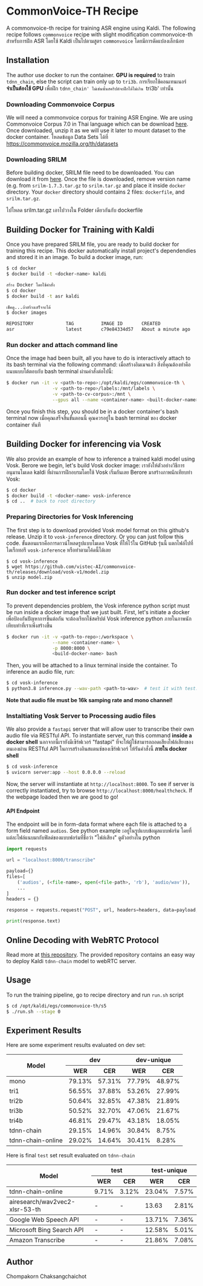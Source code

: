 # CommonVoice-TH Recipe
A commonvoice-th recipe for training ASR engine using Kaldi. The following recipe follows `commonvoice` recipe with slight modification
commonvoice-th สำหรับการฝึก ASR โดยใช้ Kaldi เป็นไปตามสูตร `commonvoice` โดยมีการดัดแปลงเล็กน้อย 

## Installation
The author use docker to run the container. **GPU is required** to train `tdnn_chain`, else the script can train only up to `tri3b`.
การเรียกใช้คอนเทนเนอร์ **จำเป็นต้องใช้ GPU** เพื่อฝึก `tdnn_chain' ไม่เช่นนั้นสคริปต์จะฝึกได้ไม่เกิน `tri3b' เท่านั้น 

### Downloading Commonvoice Corpus
We will need a commonvoice corpus for training ASR Engine. We are using Commonvoice Corpus 7.0 in Thai language which can be download [here](https://commonvoice.mozilla.org/th/datasets). Once downloaded, unzip it as we will use it later to mount dataset to the docker container.
โหลดข้อมูล Data Sets ได้ที่ https://commonvoice.mozilla.org/th/datasets

### Downloading SRILM
Before building docker, SRILM file need to be downloaded. You can download it from [here](https://raw.githubusercontent.com/project2you/srilm-package/master/srilm-1.7.3.tar.gz). Once the file is downloaded, remove version name (e.g. from `srilm-1.7.3.tar.gz` to `srilm.tar.gz` and place it inside `docker` directory. Your `docker` directory should contains 2 files: `dockerfile`, and `srilm.tar.gz`.

ไปโหลด srilm.tar.gz เอาไปวางใน Folder เดียวกันกับ dockerfile


## Building Docker for Training with Kaldi
Once you have prepared SRILM file, you are ready to build docker for training this recipe. This docker automatically install project's dependendies and stored it in an image. To build a docker image, run:
```bash
$ cd docker
$ docker build -t <docker-name> kaldi

สร้าง Docker โดยใช้คำสั่ง
$ cd docker
$ docker build -t asr kaldi

เช็คดู...ถ้าสร้างเสร็จจะได้
$ docker images

REPOSITORY            TAG          IMAGE ID       CREATED              SIZE
asr                   latest       c79e84334d57   About a minute ago   7.79GB

```

### Run docker and attach command line
Once the image had been built, all you have to do is interactively attach to its bash terminal via the following command:
เมื่อสร้างอิมเมจแล้ว สิ่งที่คุณต้องทำคือแนบแบบโต้ตอบกับ bash terminal ผ่านคำสั่งต่อไปนี้: 


```bash
$ docker run -it -v <path-to-repo>:/opt/kaldi/egs/commonvoice-th \
                 -v <path-to-repo>/labels:/mnt/labels \
                 -v <path-to-cv-corpus>:/mnt \
                 --gpus all --name <container-name> <built-docker-name> bash
```
Once you finish this step, you should be in a docker container's bash terminal now
เมื่อคุณเสร็จสิ้นขั้นตอนนี้ คุณควรอยู่ใน bash terminal ของ docker container ทันที 


## Building Docker for inferencing via Vosk
We also provide an example of how to inference a trained kaldi model using Vosk. Berore we begin, let's build Vosk docker image:
เรายังให้ตัวอย่างวิธีการอนุมานโมเดล kaldi ที่ผ่านการฝึกอบรมโดยใช้ Vosk เริ่มกันเลย Berore มาสร้างภาพนักเทียบท่า Vosk: 

```bash
$ cd docker
$ docker build -t <docker-name> vosk-inference
$ cd ..  # back to root directory
```

### Preparing Directories for Vosk Inferencing
The first step is to download provided Vosk model format on this github's release. Unzip it to `vosk-inference` directory. Or you can just follow this code.
ขั้นตอนแรกคือการดาวน์โหลดรูปแบบโมเดล Vosk ที่ให้ไว้ใน GitHub รุ่นนี้ แตกไฟล์ไปที่ไดเร็กทอรี `vosk-inference` หรือทำตามโค้ดนี้ได้เลย

```
$ cd vosk-inference
$ wget https://github.com/vistec-AI/commonvoice-th/releases/download/vosk-v1/model.zip
$ unzip model.zip
```

### Run docker and test inference script
To prevent dependencies problem, the Vosk inference python script must be run inside a docker image that we just built. First, let's initiate a docker
เพื่อป้องกันปัญหาการขึ้นต่อกัน จะต้องเรียกใช้สคริปต์ Vosk inference python ภายในภาพนักเทียบท่าที่เราเพิ่งสร้างขึ้น


```bash
$ docker run -it -v <path-to-repo>:/workspace \
                 --name <container-name> \
                 -p 8000:8000 \
                 <build-docker-name> bash
```
Then, you will be attached to a linux terminal inside the container. To inference an audio file, run:
```bash
$ cd vosk-inference
$ python3.8 inference.py --wav-path <path-to-wav>  # test it with test.wav
```
**Note that audio file must be 16k samping rate and mono channel!**

### Instaltiating Vosk Server to Processing audio files
We also provide a `fastapi` server that will allow user to transcribe their own audio file via RESTful API. To instantiate server, run this command **inside a docker shell**
นอกจากนี้เรายังมีเซิร์ฟเวอร์ "fastapi" ที่จะให้ผู้ใช้สามารถถอดเสียงไฟล์เสียงของตนเองผ่าน RESTful API ในการสร้างอินสแตนซ์ของเซิร์ฟเวอร์ ให้รันคำสั่งนี้ **ภายใน docker shell** 

```bash
$ cd vosk-inference
$ uvicorn server:app --host 0.0.0.0 --reload
```
Now, the server will instantiate at `http://localhost:8000`. To see if server is correctly instantiated, try to browse `http://localhost:8000/healthcheck`. If the webpage loaded then we are good to go!

#### API Endpoint
The endpoint will be in form-data format where each file is attached to a form field named `audios`. See python example
ะอยู่ในรูปแบบข้อมูลแบบฟอร์ม โดยที่แต่ละไฟล์แนบมากับฟิลด์ของแบบฟอร์มที่ชื่อว่า "ไฟล์เสียง" ดูตัวอย่างใน python

```python
import requests

url = "localhost:8000/transcribe"

payload={}
files=[
    ('audios', (<file-name>, open(<file-path>, 'rb'), 'audio/wav')),
    ...
]
headers = {}

response = requests.request("POST", url, headers=headers, data=payload, files=files)

print(response.text)
```

## Online Decoding with WebRTC Protocol
Read more at [this repository](https://github.com/danijel3/KaldiWebrtcServer). The provided repository contains an easy way to deploy Kaldi `tdnn-chain` model to webRTC server.


## Usage
To run the training pipeline, go to recipe directory and run `run.sh` script
```bash
$ cd /opt/kaldi/egs/commonvoice-th/s5
$ ./run.sh --stage 0
```


## Experiment Results
Here are some experiment results evaluated on dev set:

<table>
  <thead>
    <tr>
      <th rowspan="2">Model</th>
      <th colspan="2">dev</th>
      <th colspan="2">dev-unique</th>
    </tr>
    <tr>
      <th>WER</th>
      <th>CER</th>
      <th>WER</th>
      <th>CER</th>
    </tr>
  </thead>
  <tbody>
    <tr>
      <td>mono</td>
      <td>79.13%</td>
      <td>57.31%</td>
      <td>77.79%</td>
      <td>48.97%</td>
    </tr>
    <tr>
      <td>tri1</td>
      <td>56.55%</td>
      <td>37.88%</td>
      <td>53.26%</td>
      <td>27.99%</td>
    </tr>
    <tr>
      <td>tri2b</td>
      <td>50.64%</td>
      <td>32.85%</td>
      <td>47.38%</td>
      <td>21.89%</td>
    </tr>
    <tr>
      <td>tri3b</td>
      <td>50.52%</td>
      <td>32.70%</td>
      <td>47.06%</td>
      <td>21.67%</td>
    </tr>
    <tr>
      <td>tri4b</td>
      <td>46.81%</td>
      <td>29.47%</td>
      <td>43.18%</td>
      <td>18.05%</td>
    </tr>
    <tr>
      <td>tdnn-chain</td>
      <td>29.15%</td>
      <td>14.96%</td>
      <td>30.84%</td>
      <td>8.75%</td>
    </tr>
    <tr>
      <td>tdnn-chain-online</td>
      <td>29.02%</td>
      <td>14.64%</td>
      <td>30.41%</td>
      <td>8.28%</td>
    </tr>
  </tbody>
</table>

Here is final `test` set result evaluated on `tdnn-chain`

<table>
  <thead>
    <tr>
      <th rowspan="2">Model</th>
      <th colspan="2">test</th>
      <th colspan="2">test-unique</th>
    </tr>
    <tr>
      <th>WER</th>
      <th>CER</th>
      <th>WER</th>
      <th>CER</th>
    </tr>
  </thead>
  <tbody>
    <tr>
      <td>tdnn-chain-online</td>
      <td>9.71%</td>
      <td>3.12%</td>
      <td>23.04%</td>
      <td>7.57%</td>
    </tr>
  </tbody>
  <tbody>
    <tr>
      <td>airesearch/wav2vec2-xlsr-53-th</td>
      <td>-</td>
      <td>-</td>
      <td>13.63</td>
      <td>2.81%</td>
    </tr>
  </tbody>
  <tbody>
    <tr>
      <td>Google Web Speech API</td>
      <td>-</td>
      <td>-</td>
      <td>13.71%</td>
      <td>7.36%</td>
    </tr>
  </tbody>
  <tbody>
    <tr>
      <td>Microsoft Bing Search API</td>
      <td>-</td>
      <td>-</td>
      <td>12.58%</td>
      <td>5.01%</td>
    </tr>
  <tbody>
    <tr>
      <td>Amazon Transcribe</td>
      <td>-</td>
      <td>-</td>
      <td>21.86%</td>
      <td>7.08%</td>
    </tr>
  </tbody>

  </tbody>

</table> 

## Author
Chompakorn Chaksangchaichot
